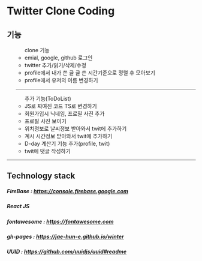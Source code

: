 <h1>Twitter Clone Coding</h1>

<h2>기능</h2>
<ul>
  <ul> clone 기능
    <li>emial, google, github 로그인</li>
    <li>twitter 추가/읽기/삭제/수정</li>
    <li>profile에서 내가 쓴 글 글 쓴 시간기준으로 정렬 후 모아보기</li>
    <li>profile에서 유저의 이름 변경하기</li>
  </ul>
  <hr/>
  <ul> 추가 기능(ToDoList)
    <li>JS로 짜여진 코드 TS로 변경하기</li>
    <li>회원가입시 닉네임, 프로필 사진 추가</li>
    <li>프로필 사진 보이기</li>
    <li>위치정보로 날씨정보 받아와서 twit에 추가하기</li>
    <li>계시 시간정보 받아와서 twit에 추가하기</li>
    <li>D-day 계산기 기능 추가(profile, twit)</li>
    <li>twit에 댓글 작성하기</li>
  </ul>
</ul>

<!-- <h3>
원하는 지역에 있을 시간대를 입력받아 날씨예보를 알려주고
그에 맞는 옷의 두께를 추천해준다.

각자 찾은 정보를 공유할 수 있음.
</h3>
<h4>ex) 여러명이 같은 장소에서 만나기로 약속했을때</h4> -->

<hr/>

<h2>Technology stack</h2>
  <h5>FireBase : 
    <a href="https://console.firebase.google.com">https://console.firebase.google.com
    </a>
  </h5>
  <h5>React JS</h5>
  <h5>fontawesome : 
    <a href="https://fontawesome.com/">https://fontawesome.com
    </a>
  </h5>
  <!-- <h5>material-ui : 
    <a href="https://mui.com">https://mui.com
    </a>
  </h5>
  <h5>styled-components : 
    <a href="https://styled-components.com">https://styled-components.com
    </a>
  </h5> -->
  <h5>gh-pages : 
    <a href = "https://jae-hun-e.github.io/winter" >https://jae-hun-e.github.io/winter
    </a>
  </h5>
  <h5>UUID : 
    <a href = "https://github.com/uuidjs/uuid#readme" >https://github.com/uuidjs/uuid#readme
    </a>
  </h5>
